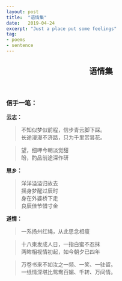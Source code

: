 ```yaml
---
layout: post
title:  "语情集"
date:   2019-04-24
excerpt: "Just a place put some feelings"
tag:
- poems
- sentence
---
```


<center><H2><b>语情集</b></H2></center><br>


### 信手一笔：

**云志：**

> 不知似梦似前程，信步青云脚下踩。 <br>长途漫漫不济路，只为千里赏昙花。



>  望，细呷今朝淡觉甜<br>盼，酌品前途深作研





**思乡：**

> 洋洋溢溢归故去<br>
> 摇身梦醒过辰时<br>身在外婆桥下走<br>良辰佳节惜寸金



**道情：**

> 一系扬州红绳，从此思念相瘦<br>

> 十八束发成人日，一指白蜜不忍抹<br>两眸相视情初起，如今朝夕已四年

> 万卷书来不如汝之一频、一笑、一驻留。<br>一纸情深堪比鸳鸯百媚、千转、万间情。

>



<!--**自省**-->







### <!--摘：-->

